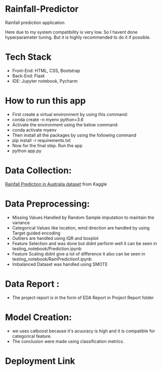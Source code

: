 # Rainfall-Predictor
Rainfall prediction application

Here due to my system compatibility is very low. So I havent done hyperparameter tuning. But it is highly recommended to do it if possible.


# Tech Stack
* Front-End: HTML, CSS, Bootstrap
* Back-End: Flask
* IDE: Jupyter notebook, Pycharm
# How to run this app
* First create a virtual environment by using this command:
* conda create -n myenv python=3.6
* Activate the environment using the below command:
* conda activate myenv
* Then install all the packages by using the following command
* pip install -r requirements.txt
* Now for the final step. Run the app
* python app.py

# Data Collection: 
[Rainfall Prediction in Australia dataset](https://www.kaggle.com/jsphyg/weather-dataset-rattle-package) from Kaggle
# Data Preprocessing: 
* Missing Values Handled by Random Sample imputation to maintain the variance
* Categorical Values like location, wind direction are handled by using Target guided encoding
* Outliers are handled using IQR and boxplot
* Feature Selection and was done but didnt perform well it can be seen in testing_notebook/Prediction.ipynb
* Feature Scaling didnt give a lot of difference it also can be seen in testing_notebook/RainPrediction1.ipynb
* Imbalanced Dataset was handled using SMOTE
# Data Report :
* The project report is in the form of EDA Report in Project Report folder
# Model Creation:
* we uses  catboost because it's acuuracy is high and it is compatible for categorical feature.
* The conclusion were made using classification metrics. 
# Deployment Link
